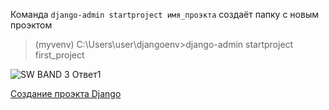 Команда `django-admin startproject имя_проэкта` создаёт папку с новым проэктом
>(myvenv) C:\Users\user\djangoenv>django-admin startproject first_project

![SW BAND  3  Ответ1](https://user-images.githubusercontent.com/84935915/180626002-4486543f-e779-45c0-9aec-030fa6be71c7.jpg)

[Создание проэкта Django](https://cloud.mail.ru/public/Jrt5/SjrufgAxX/%5BSW.BAND%5D%201.%20Введение%20в%20курс%20дела/4.%20Создание%20проекта%20на%20Django/%5BSW.BAND%5D%201.%20Создание%20проекта%20на%20Django.mp4)
